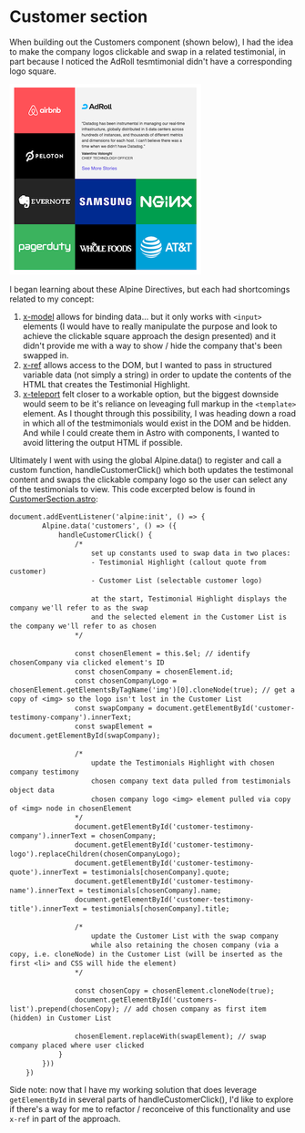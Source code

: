 # Customer section

When building out the Customers component (shown below), I had the idea to make the company logos clickable and swap in a related testimonial, in part because I noticed the AdRoll tesmtimonial didn't have a corresponding logo square.

![screenshot of grid of customer logo square with larger testimonal square](/documentation/screenshots/customers-component.png)

I began learning about these Alpine Directives, but each had shortcomings related to my concept:

1. [x-model](https://alpinejs.dev/directives/model) allows for binding data... but it only works with `<input>` elements (I would have to really manipulate the purpose and look to achieve the clickable square approach the design presented) and it didn't provide me with a way to show / hide the company that's been swapped in.
2. [x-ref](https://alpinejs.dev/directives/ref) allows access to the DOM, but I wanted to pass in structured variable data (not simply a string) in order to update the contents of the HTML that creates the Testimonial Highlight.
3. [x-teleport](https://alpinejs.dev/directives/teleport) felt closer to a workable option, but the biggest downside would seem to be it's reliance on leveaging full markup in the `<template>` element. As I thought through this possibility, I was heading down a road in which all of the testmimonials would exist in the DOM and be hidden. And while I could create them in Astro with components, I wanted to avoid littering the output HTML if possible.

Ultimately I went with using the global Alpine.data() to register and call a custom function, handleCustomerClick() which both updates the testimonal content and swaps the clickable company logo so the user can select any of the testimonials to view. This code excerpted below is found in [CustomerSection.astro](../src/components/CustomerSection.astro):

```
document.addEventListener('alpine:init', () => {
        Alpine.data('customers', () => ({ 
            handleCustomerClick() {
                /*
                    set up constants used to swap data in two places:
                    - Testimonial Highlight (callout quote from customer)
                    - Customer List (selectable customer logo)

                    at the start, Testimonial Highlight displays the company we'll refer to as the swap
                    and the selected element in the Customer List is the company we'll refer to as chosen
                */
                
                const chosenElement = this.$el; // identify chosenCompany via clicked element's ID
                const chosenCompany = chosenElement.id;
                const chosenCompanyLogo = chosenElement.getElementsByTagName('img')[0].cloneNode(true); // get a copy of <img> so the logo isn't lost in the Customer List
                const swapCompany = document.getElementById('customer-testimony-company').innerText;
                const swapElement = document.getElementById(swapCompany);

                /* 
                    update the Testimonials Highlight with chosen company testimony
                    chosen company text data pulled from testimonials object data
                    chosen company logo <img> element pulled via copy of <img> node in chosenElement
                */
                document.getElementById('customer-testimony-company').innerText = chosenCompany;
                document.getElementById('customer-testimony-logo').replaceChildren(chosenCompanyLogo);
                document.getElementById('customer-testimony-quote').innerText = testimonials[chosenCompany].quote;
                document.getElementById('customer-testimony-name').innerText = testimonials[chosenCompany].name;
                document.getElementById('customer-testimony-title').innerText = testimonials[chosenCompany].title;

                /* 
                    update the Customer List with the swap company
                    while also retaining the chosen company (via a copy, i.e. cloneNode) in the Customer List (will be inserted as the first <li> and CSS will hide the element)
                */

                const chosenCopy = chosenElement.cloneNode(true);
                document.getElementById('customers-list').prepend(chosenCopy); // add chosen company as first item (hidden) in Customer List

                chosenElement.replaceWith(swapElement); // swap company placed where user clicked
            }
        }))
    })
```

Side note: now that I have my working solution that does leverage `getElementById` in several parts of handleCustomerClick(), I'd like to explore if there's a way for me to refactor / reconceive of this functionality and use `x-ref` in part of the approach.